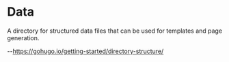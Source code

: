 # Data

A directory for structured data files that can be used for templates and page generation.

--https://gohugo.io/getting-started/directory-structure/